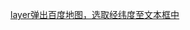 <a href="https://www.cnblogs.com/SunSong/p/9909947.html" target="_blank">layer弹出百度地图，选取经纬度至文本框中</a>
	